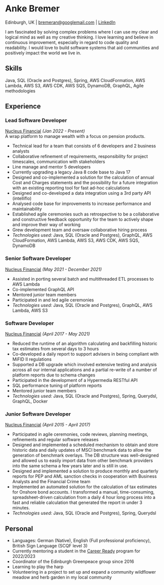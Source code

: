 # Anke Bremer
  
Edinburgh, UK &#124; [bremeran@googlemail.com](mailto:bremeran@googlemail.com) &#124; [LinkedIn](https://www.linkedin.com/in/anke-bremer-29727179/)

I am fascinated by solving complex problems where I can use my clear and logical mind as well as my creative thinking. 
I love learning and believe in continuous improvement, especially in regard to code quality and readability.
I would love to build software systems that aid communities and positively impact the world we live in.

## Skills
Java, SQL (Oracle and Postgres), Spring, AWS CloudFormation, AWS Lambda, AWS S3, AWS CDK, AWS SQS, DynamoDB, GraphQL, Agile methodologies

## Experience

### Lead Software Developer
[Nucleus Financial](https://www.nucleusfinancial.com/) _(Jan 2022 - Present)_ <br>
A wrap platform to manage wealth with a focus on pension products.

* Technical lead for a team that consists of 6 developers and 2 business analysts
* Collaborative refinement of requirements, responsibility for project timescales, communication with stakeholders
* Line manage and mentor 5 developers
* Currently upgrading a legacy Java 8 code base to Java 17
* Designed and co-implemented a solution for the calculation of annual Cost and Charges statements and the possibility for a future integration with an existing reporting tool for fast ad-hoc calculations
* Designed and co-developed a data integration using a 3rd party API (intelliflo)
* Analysed code base for improvements to increase performance and maintainability
* Established agile ceremonies such as retrospective to be a collaborative and constructive feedback opportunity for the team to actively shape and improve their way of working
* Grew development team and oversaw collaborative hiring process
* _Technologies used:_ Java, SQL (Oracle and Postgres), GraphQL, AWS CloudFormation, AWS Lambda, AWS S3, AWS CDK, AWS SQS, DynamoDB


### Senior Software Developer
[Nucleus Financial](https://www.nucleusfinancial.com/) _(May 2021 - December 2021)_ <br>

* Assisted in porting several batch and multithreaded ETL processes to AWS Lambda
* Co-implemented GraphQL API
* Mentored junior team members
* Participated in and led agile ceremonies
* _Technologies used:_ Java, SQL (Oracle and Postgres), GraphQL, AWS Lambda, AWS S3


### Software Developer
[Nucleus Financial](https://www.nucleusfinancial.com/) _(April 2017 - May 2021)_ <br>

* Reduced the runtime of an algorithm calculating and backfilling historic tax estimates from several days to 3 hours
* Co-developed a daily report to support advisers in being compliant with MiFID II regulations
* Supported a DB upgrade which involved extensive testing and analysis across all our internal applications and a partial re-write of a number of platform reports due to schema changes
* Participated in the development of a Hypermedia RESTful API
* SQL performance tuning of platform reports
* Mentored junior team members
* _Technologies used:_ Java, SQL (Oracle and Postgres), Spring, Querydsl, GraphQL, Docker


### Junior Software Developer
[Nucleus Financial](https://www.nucleusfinancial.com/) _(April 2015 - April 2017)_ <br>

* Participated in agile ceremonies, code reviews, planning meetings, refinements and regular software releases
* Designed and implemented a scheduled mechanism to obtain and store historic data and daily updates of MSCI benchmark data to allow the generation of benchmark overlays. The DB structure was well-designed and allowed us to easily import data from other benchmark providers into the same schema a few years later and is still in use.
* Designed and implemented a solution to produce monthly and quarterly reports for PEP and AML sanction checks in cooperation with Business Analysts and the Financial Crime team
* Implemented an automated solution for the calculation of tax estimates for Onshore bond accounts. I transformed a manual, time-consuming, spreadsheet-driven calculation from a daily 4 hour long process into a fast and reliable calculation that generated the report in under 3 minutes.
* _Technologies used:_ Java, SQL (Oracle and Postgres), Spring, Querydsl


## Personal
* Languages: German (Native), English (Full professional proficiency), British Sign Language (SCQF level 3)
* Currently mentoring a student in the [Career Ready](https://careerready.org.uk/) program for 2022/2023
* Coordinator of the Edinburgh Greenpeace group since 2016
* Learning to play the harp
* Volunteering in a project to set up and expand a community wildflower meadow and herb garden in my local community


<!-- ### Footer
Last updated: July 2023 -->
